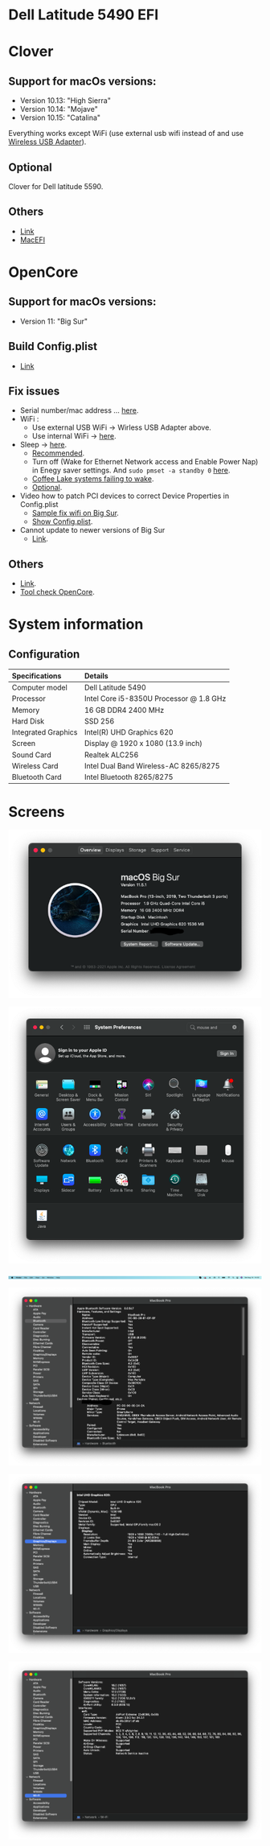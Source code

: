 # Dell Latitude 5490 EFI

# Clover
## Support for macOs versions:
  - Version 10.13: "High Sierra"
  - Version 10.14: "Mojave"
  - Version 10.15: "Catalina"
 
  Everything works except WiFi (use external usb wifi instead of and use [Wireless USB Adapter](https://github.com/chris1111/Wireless-USB-Adapter)).

## Optional
  Clover for Dell latitude 5590.

## Others
- [Link](https://osxlatitude.com/forums/topic/8506-dell-latitude-inspiron-precision-vostro-xps-clover-guide)
- [MacEFI](https://macefi.com/)


# OpenCore

## Support for macOs versions:
 - Version 11: "Big Sur"

## Build Config.plist
 - [Link](https://dortania.github.io/OpenCore-Install-Guide/config-laptop.plist/kaby-lake.html)
## Fix issues
  - Serial number/mac address ... [here](https://dortania.github.io/OpenCore-Post-Install/universal/iservices.html#using-gensmbios).
  - WiFi : 
    - Use external USB WiFi -> Wirless USB Adapter above.
    - Use internal WiFi -> [here](https://openintelwireless.github.io/itlwm/Installation.html#itlwm).
  - Sleep -> [here](https://dortania.github.io/OpenCore-Post-Install/universal/sleep.html#preparations).
      - [Recommended](https://dortania.github.io/OpenCore-Post-Install/usb/misc/keyboard.html#method-3-configuring-darkwake).
      - Turn off (Wake for Ethernet Network access and Enable Power Nap) in Enegy saver settings. And ```sudo pmset -a standby 0``` [here](https://hackintosher.com/forums/thread/improving-sleep-on-a-hackintosh-wakeup-freezes-black-screens.486/).
      - [Coffee Lake systems failing to wake](https://dortania.github.io/OpenCore-Install-Guide/troubleshooting/extended/post-issues.html#coffee-lake-systems-failing-to-wake).
      - [Optional](https://dortania.github.io/OpenCore-Post-Install/usb/misc/instant-wake.html).
  - Video how to patch PCI devices to correct Device Properties in Config.plist
      - [Sample fix wifi on Big Sur](https://www.youtube.com/watch?v=bp06YxnKNTk).
      - [Show Config.plist](https://www.youtube.com/watch?v=BAGp_QfFGf4).
  - Cannot update to newer versions of Big Sur
      - [Link](https://dortania.github.io/OpenCore-Install-Guide/extras/big-sur/#cannot-update-to-newer-versions-of-big-sur).
  ## Others
  - [Link](https://www.hackintosh-forum.de/forum/thread/53016-dell-latitude-5490/).
  - [Tool check OpenCore](https://opencore.slowgeek.com/).

# System information

## Configuration

| Specifications      | Details                                          |
| :---                |:---                                              |
| Computer model      | Dell Latitude 5490                               |
| Processor           | Intel Core i5-8350U Processor @ 1.8 GHz          |
| Memory              | 16 GB DDR4 2400 MHz                              |
| Hard Disk           | SSD 256                                          |
| Integrated Graphics | Intel(R) UHD Graphics 620                        |
| Screen              | Display @ 1920 x 1080 (13.9 inch)                |
| Sound Card          | Realtek ALC256                                   |
| Wireless Card       | Intel Dual Band Wireless-AC 8265/8275            |
| Bluetooth Card      | Intel Bluetooth 8265/8275                        |

  # Screens

  ![System Overview](./images/sys.png)

  ![System Preferences](./images/sys_pref.png)

  ![Sytems Bar](./images/sys_bar.png)

  ![Bluetooth](./images/bluetooth.png)

  ![Graphics](./images/graphics.png)

  ![Wifi](./images/wifi.png)
  